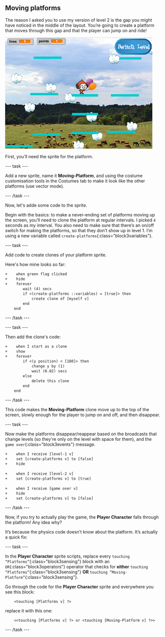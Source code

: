 ## Moving platforms

The reason I asked you to use my version of level 2 is the gap you might have noticed in the middle of the layout. You’re going to create a platform that moves through this gap and that the player can jump on and ride!

![Another level with different platforms](images/movingPlatforms.png)

First, you’ll need the sprite for the platform.

--- task ---

Add a new sprite, name it **Moving-Platform**, and using the costume customisation tools in the Costumes tab to make it look like the other platforms \(use vector mode\).

--- /task ---

Now, let's adde some code to the sprite. 

Begin with the basics: to make a never-ending set of platforms moving up the screen, you’ll need to clone the platform at regular intervals. I picked `4` seconds as my interval. You also need to make sure that there’s an on/off switch for making the platforms, so that they don’t show up in level 1. I’m using a new variable called `create-platforms`{:class="block3variables"}. 

--- task ---

Add code to create clones of your platform sprite.

Here's how mine looks so far:

```blocks3
+    when green flag clicked
+    hide
+    forever
        wait (4) secs
        if <(create-platforms ::variables) = [true]> then
            create clone of [myself v]
        end
    end
```

--- /task ---

--- task ---

Then add the clone's code:

```blocks3
+    when I start as a clone
+    show
+    forever
        if <(y position) < [180]> then
            change y by (1)
            wait (0.02) secs
        else
            delete this clone
        end
    end
```

--- /task ---

This code makes the **Moving-Platform** clone move up to the top of the screen, slowly enough for the player to jump on and off, and then disappear. 

--- task ---

Now make the platforms disappear/reappear based on the broadcasts that change levels (so they're only on the level with space for them), and the `game over`{:class="block3events"} message. 

```blocks3
+    when I receive [level-1 v]
+    set [create-platforms v] to [false]
+    hide

+    when I receive [level-2 v]
+    set [create-platforms v] to [true]

+    when I receive [game over v]
+    hide
+    set [create-platforms v] to [false]
```

--- /task ---

Now, if you try to actually play the game, the **Player Character** falls through the platform! Any idea why? 

It’s because the physics code doesn’t know about the platform. It’s actually a quick fix: 

--- task ---

In the **Player Character** sprite scripts, replace every `touching “Platforms”`{:class="block3sensing"}  block with an `OR`{:class="block3operators"} operator that checks for **either** `touching “Platforms”`{:class="block3sensing"}  **OR** `touching “Moving-Platform”`{:class="block3sensing"}.

Go through the code for the **Player Character** sprite and everywhere you see this block:

```blocks3
    <touching [Platforms v] ?>
```

replace it with this one:

```blocks3
    <<touching [Platforms v] ?> or <touching [Moving-Platform v] ?>>
```

--- /task ---
